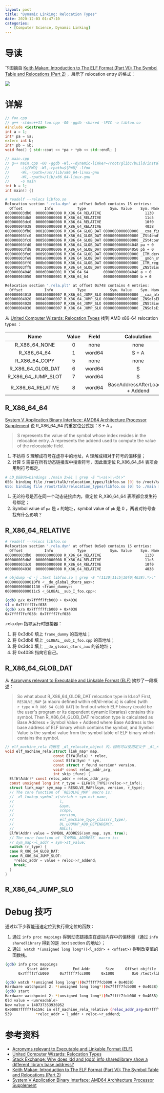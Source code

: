 ```yaml
---
layout: post
title: "Dynamic Linking: Relocation Types"
date: 2020-12-03 01:47:10
categories:
  - [Computer Science, Dynamic Linking]
---
```


# 导读

下图摘自 [Keith Makan: Introduction to The ELF Format (Part VI): The Symbol Table and Relocations (Part 2)](http://blog.k3170makan.com/2018/10/introduction-to-elf-format-part-vi_18.html) ，展示了 relocation entry 的格式：

![](http://junbin-hexo-img.oss-cn-beijing.aliyuncs.com/dynamic-linking-relocation-types/relocation-table-entry-format.png)

# 详解

```cpp
// foo.cpp
// g++ -std=c++11 foo.cpp -O0 -ggdb -shared -fPIC -o libfoo.so
#include <iostream>
int a = 1;
int* pa = &a;
extern int b;
int* pb = &b;
void foo() { std::cout << *pa + *pb << std::endl; }
```

```cpp
// main.cpp
// g++ main.cpp -O0 -ggdb -Wl,--dynamic-linker=/root/glibc/build/install/lib/ld-linux-x86-64.so.2 \
//     -L${PWD} -Wl,-rpath=${PWD} -lfoo                                                           \
//     -Wl,-rpath=/usr/lib/x86_64-linux-gnu                                                       \
//     -Wl,-rpath=/lib/x86_64-linux-gnu                                                           \
//     -o main
int b = 1;
int main() {}
```

```bash
# readelf --relocs libfoo.so
Relocation section '.rela.dyn' at offset 0x5e0 contains 15 entries:
  Offset          Info           Type           Sym. Value    Sym. Name + Addend
000000003db0  000000000008 R_X86_64_RELATIVE                    1130
000000003db8  000000000008 R_X86_64_RELATIVE                    11c5
000000003dc0  000000000008 R_X86_64_RELATIVE                    10f0
000000004038  000000000008 R_X86_64_RELATIVE                    4038
000000003fb8  000100000006 R_X86_64_GLOB_DAT 0000000000000000 __cxa_finalize@GLIBC_2.2.5 + 0
000000003fc0  000200000006 R_X86_64_GLOB_DAT 0000000000000000 _ZSt4endlIcSt11char_tr@GLIBCXX_3.4 + 0
000000003fc8  000500000006 R_X86_64_GLOB_DAT 0000000000000000 _ZSt4cout@GLIBCXX_3.4 + 0
000000003fd0  000f00000006 R_X86_64_GLOB_DAT 0000000000004048 pa + 0
000000003fd8  001000000006 R_X86_64_GLOB_DAT 0000000000004050 pb + 0
000000003fe0  000900000006 R_X86_64_GLOB_DAT 0000000000000000 _ITM_deregisterTMClone + 0
000000003fe8  000a00000006 R_X86_64_GLOB_DAT 0000000000000000 __gmon_start__ + 0
000000003ff0  000b00000006 R_X86_64_GLOB_DAT 0000000000000000 _ITM_registerTMCloneTa + 0
000000003ff8  000c00000006 R_X86_64_GLOB_DAT 0000000000000000 _ZNSt8ios_base4InitD1E@GLIBCXX_3.4 + 0
000000004048  000d00000001 R_X86_64_64       0000000000004040 a + 0
000000004050  000700000001 R_X86_64_64       0000000000000000 b + 0

Relocation section '.rela.plt' at offset 0x748 contains 4 entries:
  Offset          Info           Type           Sym. Value    Sym. Name + Addend
000000004018  000300000007 R_X86_64_JUMP_SLO 0000000000000000 __cxa_atexit@GLIBC_2.2.5 + 0
000000004020  000400000007 R_X86_64_JUMP_SLO 0000000000000000 _ZNSolsEPFRSoS_E@GLIBCXX_3.4 + 0
000000004028  000600000007 R_X86_64_JUMP_SLO 0000000000000000 _ZNSt8ios_base4InitC1E@GLIBCXX_3.4 + 0
000000004030  000800000007 R_X86_64_JUMP_SLO 0000000000000000 _ZNSolsEi@GLIBCXX_3.4 + 0
```

从 [United Computer Wizards: Relocation Types](https://www.ucw.cz/~hubicka/papers/abi/node19.html) 找到 AMD x86-64 relocation types ：

|          Name          | Value | Field  |           Calculation            |
|          :-:           |  :-:  |  :-:   |               :-:                |
|    R\_X86\_64\_NONE    |   0   |  none  |               none               |
|     R\_X86\_64\_64     |   1   | word64 |              S + A               |
|    R\_X86\_64\_COPY    |   5   |  none  |               none               |
| R\_X86\_64\_GLOB\_DAT  |   6   | word64 |                S                 |
| R\_X86\_64\_JUMP\_SLOT |   7   | word64 |                S                 |
|  R\_X86\_64\_RELATIVE  |   8   | word64 | BaseAddressAfterLoading + Addend |

## R\_X86\_64\_64

[System V Application Binary Interface: AMD64 Architecture Processor Supplement](https://refspecs.linuxbase.org/elf/x86_64-abi-0.98.pdf) 说 R\_X86\_64\_64 的重定位公式是：S + A 。

> S represents the value of the symbol whose index resides in the relocation entry.
> A represents the addend used to compute the value of the relocatable field.

1. 不妨将 S 理解成符号在虚存中的地址，A 理解成相对于符号的偏移量；
2. 计算 S 需要在所有动态链接库中搜索符号，因此重定位 R\_X86\_64\_64 表项会用到符号绑定。

```bash
# LD_DEBUG=bindings ./main 2>&1 | grep -E "\<a\>|\<b\>"
656: binding file /root/talk/relocation_types/libfoo.so [0] to /root/talk/relocation_types/libfoo.so [0]: normal symbol `a'
656: binding file /root/talk/relocation_types/libfoo.so [0] to ./main [0]: normal symbol
```

1. 无论符号是否在同一个动态链接库内，重定位 R\_X86\_64\_64 表项都会发生符号绑定；
2. Symbol value of `pa` 是 `a` 的地址，symbol value of `pb` 是 0 ，两者对符号查找有什么影响？

## R\_X86\_64\_RELATIVE

```bash
# readelf --relocs libfoo.so
Relocation section '.rela.dyn' at offset 0x5e0 contains 15 entries:
  Offset          Info           Type           Sym. Value    Sym. Name + Addend
000000003db0  000000000008 R_X86_64_RELATIVE                    1130
000000003db8  000000000008 R_X86_64_RELATIVE                    11c5
000000003dc0  000000000008 R_X86_64_RELATIVE                    10f0
000000004038  000000000008 R_X86_64_RELATIVE                    4038
```

```bash
# objdump -d -j .text libfoo.so | grep -E "(1130|11c5|10f0|4038).*>:" | sort
00000000000010f0 <__do_global_dtors_aux>:
0000000000001130 <frame_dummy>:
00000000000011c5 <_GLOBAL__sub_I_foo.cpp>:
```

```bash
(gdb) p/x 0x7ffff7fcb000 + 0x4038
$1 = 0x7ffff7fcf038
(gdb) x/a 0x7ffff7fcb000 + 0x4038
0x7ffff7fcf038: 0x7ffff7fcf038
```

.rela.dyn 指导运行时链接器：

1. 将 0x3db0 填上 `frame_dummy` 的首地址；
2. 将 0x3db8 填上 `_GLOBAL__sub_I_foo.cpp` 的首地址；
3. 将 0x3dc0 填上 `__do_global_dtors_aux` 的首地址；
4. 将 0x4038 指向它自己。

## R\_X86\_64\_GLOB\_DAT

从 [Acronyms relevant to Executable and Linkable Format (ELF)](https://stevens.netmeister.org/631/elf.html) 摘抄了一段概述：

> So what about R\_X86\_64\_GLOB\_DAT relocation type in ld.so? First, `RESOLVE_MAP` (a macro defined within elf/dl-reloc.c) is called (with `r_type` = `R_X86_64_GLOB_DAT`) to find out which ELF binary (could be the user's program or its dependent dynamic libraries) contains this symbol. Then R\_X86\_64\_GLOB\_DAT relocation type is calculated as Base Address + Symbol Value + Addend where Base Address is the base address of ELF binary which contains the symbol, and Symbol Value is the symbol value from the symbol table of ELF binary which contains the symbol.

```c
// elf_machine_rela 内嵌在 _dl_relocate_object 内，因而可以使用定义于 _dl_relocate_object 作用域内的变量。
void elf_machine_rela(struct link_map* map,
                      const ElfW(Rela) * reloc,
                      const ElfW(Sym) * sym,
                      const struct r_found_version* version,
                      void* const reloc_addr_arg,
                      int skip_ifunc) {
  ElfW(Addr)* const reloc_addr = reloc_addr_arg;
  const unsigned long int r_type = ELFW(R_TYPE)(reloc->r_info);
  struct link_map* sym_map = RESOLVE_MAP(&sym, version, r_type);
  // The core function of `RESOLVE_MAP` macro is:
  // _dl_lookup_symbol_x(strtab + sym->st_name,
  //                     l,
  //                     &sym,
  //                     scope,
  //                     version,
  //                     elf_machine_type_class(r_type),
  //                     DL_LOOKUP_ADD_DEPENDENCY,
  //                     NULL);
  ElfW(Addr) value = SYMBOL_ADDRESS(sym_map, sym, true);
  // The core function of `SYMBOL_ADDRESS` macro is:
  // sym_map->l_addr + sym->st_value;
  switch (r_type) {
  case R_X86_64_GLOB_DAT:
  case R_X86_64_JUMP_SLOT:
    *reloc_addr = value + reloc->r_addend;
    break;
  }
}
```

## R\_X86\_64\_JUMP\_SLO

# Debug 技巧

通过以下步骤能迅速定位到执行重定位的函数：

1. 通过 `info proc mappings` 得到动态链接库在虚拟内存中的偏移量（通过 `info sharedlibrary` 得到的是 .text section 的地址）；
2. 通过 ` watch *(unsigned long long*)(<l_addr> + <offset>)` 得到改变值的函数栈。

```bash
(gdb) info proc mappings
          Start Addr           End Addr       Size     Offset objfile
      0x7ffff7fcb000     0x7ffff7fcc000     0x1000        0x0 /test/libfoo.so
```

```bash
(gdb) watch *(unsigned long long*)(0x7ffff7fcb000 + 0x4038)
Hardware watchpoint 2: *(unsigned long long*)(0x7ffff7fcb000 + 0x4038)
(gdb) start
Hardware watchpoint 2: *(unsigned long long*)(0x7ffff7fcb000 + 0x4038)
Old value = <unreadable>
New value = 140737353936952
0x00007ffff7fe159c in elf_machine_rela_relative (reloc_addr_arg=0x7ffff7fcf038, reloc=0x7ffff7fcb5c8, l_addr=140737353920512) at ../sysdeps/x86_64/dl-machine.h:539
539           *reloc_addr = l_addr + reloc->r_addend;
```

# 参考资料

+ [Acronyms relevant to Executable and Linkable Format (ELF)](https://stevens.netmeister.org/631/elf.html)
+ [United Computer Wizards: Relocation Types](https://www.ucw.cz/~hubicka/papers/abi/node19.html)
+ [Stack Exchange: Why does ldd and (gdb) info sharedlibrary show a different library base address?](https://reverseengineering.stackexchange.com/questions/6657/why-does-ldd-and-gdb-info-sharedlibrary-show-a-different-library-base-addr)
+ [Keith Makan: Introduction to The ELF Format (Part VI): The Symbol Table and Relocations (Part 2)](http://blog.k3170makan.com/2018/10/introduction-to-elf-format-part-vi_18.html)
+ [System V Application Binary Interface: AMD64 Architecture Processor Supplement](https://refspecs.linuxbase.org/elf/x86_64-abi-0.98.pdf)
